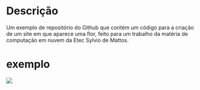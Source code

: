# Descrição

Um exemplo de repositório do Github que contém um código para a criação de um site em que aparece uma flor, feito para um trabalho da matéria de computação em nuvem da Etec Sylvio de Mattos.

# exemplo

![](./exemploflor.png)

